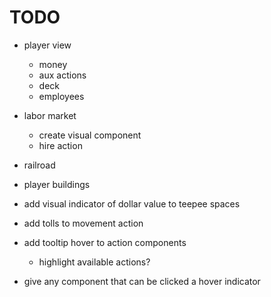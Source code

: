 # TODO

- player view
  - money
  - aux actions
  - deck
  - employees
- labor market
  - create visual component
  - hire action
- railroad
- player buildings

- add visual indicator of dollar value to teepee spaces
- add tolls to movement action
- add tooltip hover to action components

  - highlight available actions?

- give any component that can be clicked a hover indicator
